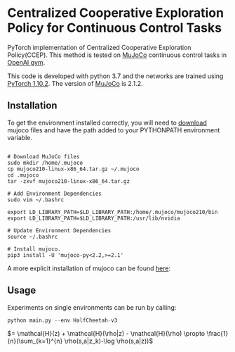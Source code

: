# Centralized Cooperative Exploration Policy for Continuous Control Tasks

PyTorch implementation of Centralized Cooperative Exploration Policy(CCEP). This method is tested on [MuJoCo](https://mujoco.org) continuous control tasks in [OpenAI gym](https://github.com/openai/gym). 

This code is developed with python 3.7 and the networks are trained using [PyTorch 1.10.2](https://github.com/pytorch/pytorch). The version of [MuJoCo](https://mujoco.org) is 2.1.2.
 
## Installation
To get the environment installed correctly, you will need to [download](https://mujoco.org/download/mujoco210-linux-x86_64.tar.gz) mujoco files and have the path added to your PYTHONPATH environment variable.
```Shell

# Download MuJoCo files
sudo mkdir /home/.mujoco
cp mujoco210-linux-x86_64.tar.gz ~/.mujoco
cd .mujoco
tar -zxvf mujoco210-linux-x86_64.tar.gz

# Add Environment Dependencies
sudo vim ~/.bashrc

export LD_LIBRARY_PATH=$LD_LIBRARY_PATH:/home/.mujoco/mujoco210/bin
export LD_LIBRARY_PATH=$LD_LIBRARY_PATH:/usr/lib/nvidia

# Update Environment Dependencies
source ~/.bashrc

# Install mujoco.
pip3 install -U 'mujoco-py<2.2,>=2.1'
```
A more explicit installation of mujoco can be found [here](https://github.com/openai/mujoco-py#install-mujoco):

## Usage

Experiments on single environments can be run by calling:

```Python
python main.py --env HalfCheetah-v3
```

$= \mathcal{H}(z) + \mathcal{H}(\rho|z) - \mathcal{H}(\rho) \propto \frac{1}{n}(\sum_{k=1}^{n} \rho(s,a|z_k)-\log \rho(s,a|z))$
